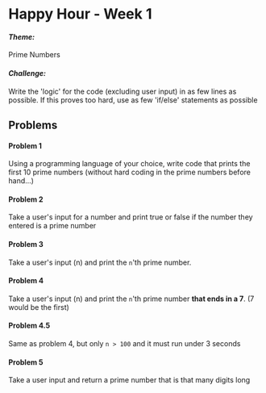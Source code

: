 # Happy Hour - Week 1

#### *Theme:* 
Prime Numbers

#### *Challenge:* 
Write the 'logic' for the code (excluding user input) in as few lines as possible. If this proves too hard, use as few 'if/else' statements as possible

## Problems

#### Problem 1

Using a programming language of your choice, write code that prints the first 10 prime numbers 
(without hard coding in the prime numbers before hand...)

#### Problem 2

Take a user's input for a number and print true or false if the number they entered is a prime number

#### Problem 3

Take a user's input (n) and print the `n`'th prime number.  

#### Problem 4

Take a user's input (n) and print the `n`'th prime number **that ends in a 7**. (7 would be the first)

#### Problem 4.5

Same as problem 4, but only `n > 100` and it must run under 3 seconds

#### Problem 5

Take a user input and return a prime number that is that many digits long